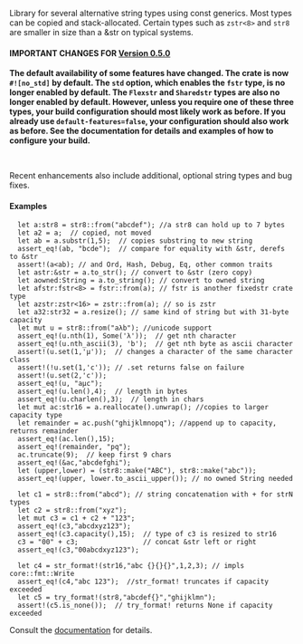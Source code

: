 Library for several alternative string types using const generics.
Most types can be copied and stack-allocated.  Certain types such as
`zstr<8>` and `str8` are smaller in size than a &str on typical
systems.

#### IMPORTANT CHANGES FOR [Version 0.5.0](https://docs.rs/fixedstr/0.5.0/fixedstr/)

**The default availability of some features have changed. The crate
is now `#![no_std]` by default.  The `std` option, which enables the
`fstr` type, is no longer enabled by default.  The `Flexstr` and
`Sharedstr` types are also no longer enabled by default.  However,
unless you require one of these three types, your build configuration
should most likely work as before.  If you already use
`default-features=false`, your configuration should also work as
before.  See the documentation for details and examples of how to
configure your build.**

<br>

Recent enhancements also include additional, optional string types and bug fixes.

#### Examples
```
  let a:str8 = str8::from("abcdef"); //a str8 can hold up to 7 bytes
  let a2 = a;  // copied, not moved
  let ab = a.substr(1,5);  // copies substring to new string
  assert_eq!(ab, "bcde");  // compare for equality with &str, derefs to &str
  assert!(a<ab); // and Ord, Hash, Debug, Eq, other common traits
  let astr:&str = a.to_str(); // convert to &str (zero copy)
  let aowned:String = a.to_string(); // convert to owned string
  let afstr:fstr<8> = fstr::from(a); // fstr is another fixedstr crate type
  let azstr:zstr<16> = zstr::from(a); // so is zstr
  let a32:str32 = a.resize(); // same kind of string but with 31-byte capacity  
  let mut u = str8::from("aλb"); //unicode support
  assert_eq!(u.nth(1), Some('λ'));  // get nth character
  assert_eq!(u.nth_ascii(3), 'b');  // get nth byte as ascii character
  assert!(u.set(1,'μ'));  // changes a character of the same character class
  assert!(!u.set(1,'c')); // .set returns false on failure
  assert!(u.set(2,'c'));
  assert_eq!(u, "aμc");
  assert_eq!(u.len(),4);  // length in bytes
  assert_eq!(u.charlen(),3);  // length in chars
  let mut ac:str16 = a.reallocate().unwrap(); //copies to larger capacity type
  let remainder = ac.push("ghijklmnopq"); //append up to capacity, returns remainder
  assert_eq!(ac.len(),15);
  assert_eq!(remainder, "pq");
  ac.truncate(9);  // keep first 9 chars
  assert_eq!(&ac,"abcdefghi");
  let (upper,lower) = (str8::make("ABC"), str8::make("abc"));
  assert_eq!(upper, lower.to_ascii_upper()); // no owned String needed

  let c1 = str8::from("abcd"); // string concatenation with + for strN types  
  let c2 = str8::from("xyz");
  let mut c3 = c1 + c2 + "123";           
  assert_eq!(c3,"abcdxyz123");
  assert_eq!(c3.capacity(),15);  // type of c3 is resized to str16
  c3 = "00" + c3;                // concat &str left or right
  assert_eq!(c3,"00abcdxyz123");

  let c4 = str_format!(str16,"abc {}{}{}",1,2,3); // impls core::fmt::Write
  assert_eq!(c4,"abc 123");  //str_format! truncates if capacity exceeded
  let c5 = try_format!(str8,"abcdef{}","ghijklmn");
  assert!(c5.is_none());  // try_format! returns None if capacity exceeded
```

Consult the [documentation](https://docs.rs/fixedstr/latest/fixedstr/) for details.

